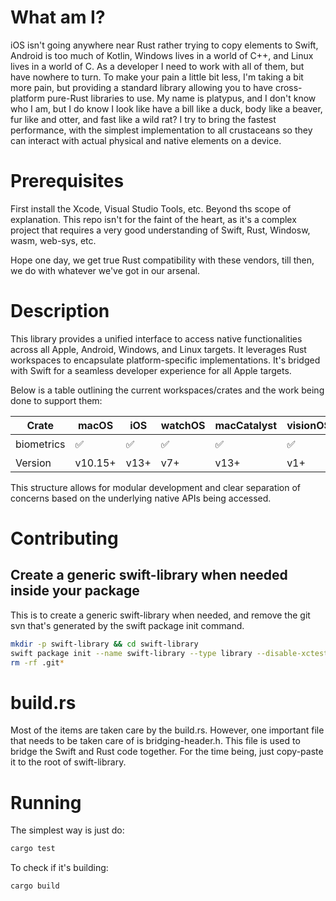 # What am I?
iOS isn't going anywhere near Rust rather trying to copy elements to Swift, Android is too much of Kotlin, Windows lives in a world of C++, and Linux lives in a world of C. As a developer I need to work with all of them, but have nowhere to turn. To make your pain a little bit less, I'm taking a bit more pain, but providing a standard library allowing you to have cross-platform pure-Rust libraries to use. My name is platypus, and I don't know who I am, but I do know I look like have a bill like a duck, body like a beaver, fur like and otter, and fast like a wild rat? I try to bring the fastest performance, with the simplest implementation to all crustaceans so they can interact with actual physical and native elements on a device.



# Prerequisites
First install the Xcode, Visual Studio Tools, etc. Beyond ths scope of explanation. This repo isn't for the faint of the heart, as it's a complex project that requires a very good understanding of Swift, Rust, Windosw, wasm, web-sys, etc.

Hope one day, we get true Rust compatibility with these vendors, till then, we do with whatever we've got in our arsenal.

# Description
This library provides a unified interface to access native functionalities across all Apple, Android, Windows, and Linux targets. It leverages Rust workspaces to encapsulate platform-specific implementations. It's bridged with Swift for a seamless developer experience for all Apple targets.

Below is a table outlining the current workspaces/crates and the work being done to support them:

| Crate      | macOS | iOS | watchOS | macCatalyst | visionOS | Android | Windows | Linux | WASM |
|------------|-------|-----|---------|-------------|----------|---------|---------|-------|------|
| biometrics | ✅    | ✅  | ✅      | ✅          | ✅       | ⏳      | ⏳      | ⏳    | ⏳   |
| Version    | v10.15+ | v13+ | v7+     | v13+        | v1+      |         |         |       |      |

This structure allows for modular development and clear separation of concerns based on the underlying native APIs being accessed.

# Contributing
## Create a generic swift-library when needed inside your package
This is to create a generic swift-library when needed, and remove the git svn that's generated by the swift package init command.
```bash
mkdir -p swift-library && cd swift-library
swift package init --name swift-library --type library --disable-xctest --disable-swift-testing
rm -rf .git*
```

# build.rs
Most of the items are taken care by the build.rs. However, one important file that needs to be taken care of is bridging-header.h. This file is used to bridge the Swift and Rust code together. For the time being, just copy-paste it to the root of swift-library.

# Running
The simplest way is just do:
```rust
cargo test
```

To check if it's building:
```rust
cargo build
```
